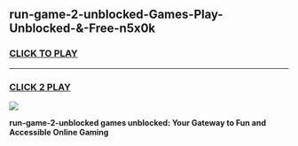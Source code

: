 
## run-game-2-unblocked-Games-Play-Unblocked-&-Free-n5x0k
<h3>
<a href="https://premium76.site?title=run-game-2-unblocked&ref=24A">CLICK TO PLAY</a></h3>
<hr>

<h3>
<a href="https://premium76.site?title=run-game-2-unblocked&ref=24A">CLICK 2 PLAY</a>
  
</h3>

<a href="https://premium76.site?title=run-game-2-unblocked&ref=24A"><img src="https://clearcache.store/games.png"></a>


**run-game-2-unblocked games unblocked: Your Gateway to Fun and Accessible Online Gaming**
